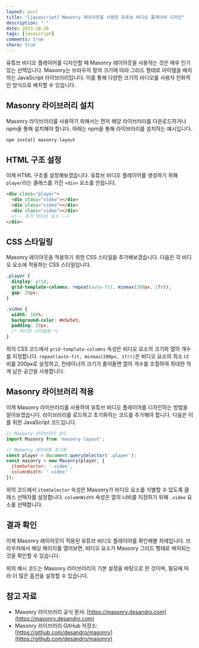 ```yaml
---
layout: post
title: "[javascript] Masonry 레이아웃을 사용한 유튜브 비디오 플레이어 디자인"
description: " "
date: 2023-10-26
tags: [javascript]
comments: true
share: true
---
```


유튜브 비디오 플레이어를 디자인할 때 Masonry 레이아웃을 사용하는 것은 매우 인기 있는 선택입니다. Masonry는 브라우저 창의 크기에 따라 그리드 형태로 아이템을 배치하는 JavaScript 라이브러리입니다. 이를 통해 다양한 크기의 비디오를 사용자 친화적인 방식으로 배치할 수 있습니다.

## Masonry 라이브러리 설치

Masonry 라이브러리를 사용하기 위해서는 먼저 해당 라이브러리를 다운로드하거나 npm을 통해 설치해야 합니다. 아래는 npm을 통해 라이브러리를 설치하는 예시입니다.

```javascript
npm install masonry-layout
```

## HTML 구조 설정

이제 HTML 구조를 설정해보겠습니다. 유튜브 비디오 플레이어를 생성하기 위해 `player`라는 클래스를 가진 `<div>` 요소를 만듭니다.

```html
<div class="player">
  <div class="video"></div>
  <div class="video"></div>
  <div class="video"></div>
  <!-- 추가 비디오 요소 -->
</div>
```

## CSS 스타일링

Masonry 레이아웃을 적용하기 위한 CSS 스타일을 추가해보겠습니다. 다음은 각 비디오 요소에 적용하는 CSS 스타일입니다.

```css
.player {
  display: grid;
  grid-template-columns: repeat(auto-fit, minmax(200px, 1fr));
  gap: 20px;
}

.video {
  width: 100%;
  background-color: #e5e5e5;
  padding: 20px;
  /* 비디오 스타일링 */
}
```

위의 CSS 코드에서 `grid-template-columns` 속성은 비디오 요소의 크기와 열의 개수를 지정합니다. `repeat(auto-fit, minmax(200px, 1fr))`은 비디오 요소의 최소 너비를 200px로 설정하고, 컨테이너의 크기가 줄어들면 열의 개수를 조절하여 최대한 적게 남은 공간을 사용합니다.

## Masonry 라이브러리 적용

이제 Masonry 라이브러리를 사용하여 유튜브 비디오 플레이어를 디자인하는 방법을 알아보겠습니다. 라이브러리를 로드하고 초기화하는 코드를 추가해야 합니다. 다음은 이를 위한 JavaScript 코드입니다.

```javascript
// Masonry 라이브러리 로드
import Masonry from 'masonry-layout';

// Masonry 레이아웃 초기화
const player = document.querySelector('.player');
const masonry = new Masonry(player, {
  itemSelector: '.video',
  columnWidth: '.video'
});
```

위의 코드에서 `itemSelector` 속성은 Masonry가 비디오 요소를 식별할 수 있도록 클래스 선택자를 설정합니다. `columnWidth` 속성은 열의 너비를 지정하기 위해 `.video` 요소를 선택합니다.

## 결과 확인

이제 Masonry 레이아웃이 적용된 유튜브 비디오 플레이어를 확인해볼 차례입니다. 브라우저에서 해당 페이지를 열어보면, 비디오 요소가 Masonry 그리드 형태로 배치되는 것을 확인할 수 있습니다.

위의 예시 코드는 Masonry 라이브러리의 기본 설정을 바탕으로 한 것이며, 필요에 따라 더 많은 옵션을 설정할 수 있습니다.

## 참고 자료

- Masonry 라이브러리 공식 문서: [https://masonry.desandro.com](https://masonry.desandro.com)
- Masonry 라이브러리 GitHub 저장소: [https://github.com/desandro/masonry](https://github.com/desandro/masonry)